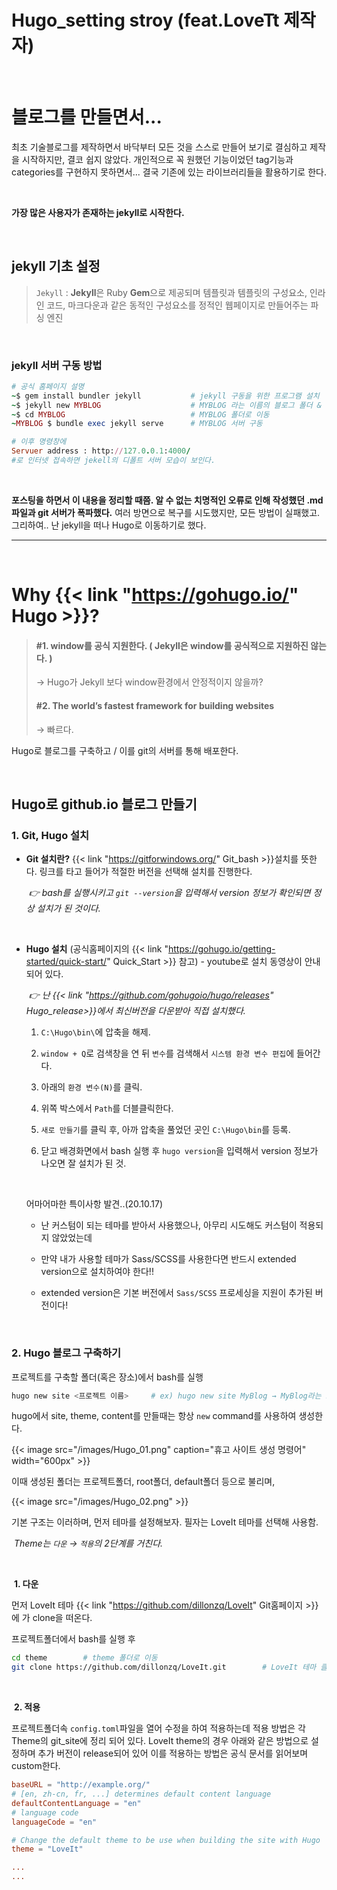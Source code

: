 # Hugo_setting stroy (feat.LoveTt 제작자)


​		

# 블로그를 만들면서...

최초 기술블로그를 제작하면서 바닥부터 모든 것을 스스로 만들어 보기로 결심하고 제작을 시작하지만, 결코 쉽지 않았다. 개인적으로 꼭 원했던 기능이었던 tag기능과 categories를 구현하지 못하면서... 결국 기존에 있는 라이브러리들을 활용하기로 한다. 

​	

**가장 많은 사용자가 존재하는 jekyll로 시작한다.**

​	

## jekyll 기초 설정

> `Jekyll` : **Jekyll**은 Ruby **Gem**으로 제공되며 템플릿과 템플릿의 구성요소, 인라인 코드, 마크다운과 같은 동적인 구성요소를 정적인 웹페이지로 만들어주는 파싱 엔진

​	

### jekyll 서버 구동 방법

```ruby
# 공식 홈페이지 설명
~$ gem install bundler jekyll			# jekyll 구동을 위한 프로그램 설치
~$ jekyll new MYBLOG					# MYBLOG 라는 이름의 블로그 폴더 & 기초틀 생성 
~$ cd MYBLOG							# MYBLOG 폴더로 이동
~MYBLOG $ bundle exec jekyll serve		# MYBLOG 서버 구동

# 이후 명령창에
Servuer address : http://127.0.0.1:4000/
#로 인터넷 접속하면 jekell의 디폴트 서버 모습이 보인다.
```

​	

**포스팅을 하면서 이 내용을 정리할 때쯤. 알 수 없는 치명적인 오류로 인해 작성했던 .md파일과 git 서버가 폭파했다.** 여러 방면으로 복구를 시도했지만, 모든 방법이 실패했고. 그리하여.. 난 jekyll을 떠나 Hugo로 이동하기로 했다.

---

​			



# Why {{< link "https://gohugo.io/" Hugo >}}?

> #### #1. window를 공식 지원한다. ( Jekyll은 window를 공식적으로 지원하진 않는다. )
>
> → Hugo가 Jekyll 보다 window환경에서 안정적이지 않을까?
>
> #### #2. The world’s fastest framework for building websites
>
> → 빠르다. 



Hugo로 블로그를 구축하고 / 이를 git의 서버를 통해 배포한다.

​	

## Hugo로 github.io 블로그 만들기

### 1. Git, Hugo 설치

- **Git 설치란?**   {{< link "https://gitforwindows.org/" Git_bash >}}설치를 뜻한다. 링크를 타고 들어가 적절한 버전을 선택해 설치를 진행한다. 

  ​	*👉 bash를 실행시키고 `git --version`을 입력해서 version 정보가 확인되면 정상 설치가 된 것이다.*

  ​	

- **Hugo 설치** (공식홈페이지의 {{< link "https://gohugo.io/getting-started/quick-start/" Quick_Start >}} 참고) - youtube로 설치 동영상이 안내되어 있다.

  ​	*👉 난 {{< link "https://github.com/gohugoio/hugo/releases" Hugo_release>}}에서 최신버전을 다운받아 직접 설치했다.*

  1. `C:\Hugo\bin\`에 압축을 해제.

  2. `window + Q`로 검색창을 연 뒤 `변수`를 검색해서 `시스템 환경 변수 편집`에 들어간다.

  3. 아래의 `환경 변수(N)`를 클릭.

  4. 위쪽 박스에서 `Path`를 더블클릭한다.

  5. `새로 만들기`를 클릭 후, 아까 압축을 풀었던 곳인 `C:\Hugo\bin`를 등록.

  6. 닫고 배경화면에서 bash 실행 후 `hugo version`을 입력해서 version 정보가 나오면 잘 설치가 된 것.

     ​	

  어마어마한 특이사항 발견..(20.10.17)

  + 난 커스텀이 되는 테마를 받아서 사용했으나, 아무리 시도해도 커스텀이 적용되지 않았었는데

  + 만약 내가 사용할 테마가 Sass/SCSS를 사용한다면 반드시 extended version으로 설치하여야 한다!!

  + extended version은 기본 버전에서 `Sass/SCSS` 프로세싱을 지원이 추가된 버전이다!

    ​	

### 2. Hugo 블로그 구축하기

프로젝트를 구축할 폴더(혹은 장소)에서 bash를 실행

```bash
hugo new site <프로젝트 이름>		# ex) hugo new site MyBlog → MyBlog라는 프로젝트 폴더를 생성.
```

hugo에서 site, theme, content를 만들때는 항상 `new` command를 사용하여 생성한다.

{{< image src="/images/Hugo_01.png" caption="휴고 사이트 생성 명령어" width="600px" >}}

이때 생성된 폴더는 프로젝트폴더, root폴더, default폴더 등으로 불리며,

{{< image src="/images/Hugo_02.png" >}}

기본 구조는 이러하며, 먼저 테마를 설정해보자. 필자는 LoveIt 테마를 선택해 사용함.

​	*Theme는 `다운` →  `적용`의 2단계를 거친다.*

​	

​	**1. 다운**

먼저 LoveIt 테마 {{< link "https://github.com/dillonzq/LoveIt" Git홈페이지 >}}에 가 clone을 떠온다.

프로젝트폴더에서 bash를 실행 후 

```bash
cd theme		# theme 폴더로 이동
git clone https://github.com/dillonzq/LoveIt.git		# LoveIt 테마 클론(다운)
```

​	

​	**2. 적용**

프로젝트폴더속 `config.toml`파일을 열어 수정을 하여 적용하는데 적용 방법은 각 Theme의 git_site에 정리 되어 있다.  LoveIt theme의 경우 아래와 같은 방법으로 설정하며 추가 버전이 release되어 있어 이를 적용하는 방법은 공식 문서를 읽어보며 custom한다. 

```config.toml
baseURL = "http://example.org/"
# [en, zh-cn, fr, ...] determines default content language
defaultContentLanguage = "en"
# language code
languageCode = "en"

# Change the default theme to be use when building the site with Hugo
theme = "LoveIt"

...
...
```


